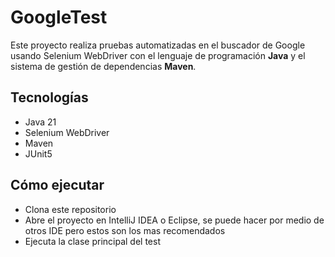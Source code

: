 # GoogleTest

Este proyecto realiza pruebas automatizadas en el buscador de Google usando Selenium WebDriver con el lenguaje de programación **Java** y el sistema de gestión de dependencias **Maven**.


## Tecnologías
- Java 21
- Selenium WebDriver
- Maven
- JUnit5


## Cómo ejecutar
- Clona este repositorio
- Abre el proyecto en IntelliJ IDEA o Eclipse, se puede hacer por medio de otros IDE pero estos son los mas recomendados
- Ejecuta la clase principal del test
